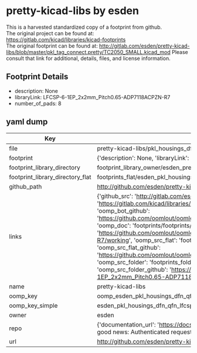 # pretty-kicad-libs by esden  
This is a harvested standardized copy of a footprint from github.  
The original project can be found at:  
https://gitlab.com/kicad/libraries/kicad-footprints  
The original footprint can be found at:
http://gitlab.com/esden/pretty-kicad-libs/blob/master/pkl_tag_connect.pretty/TC2050_SMALL.kicad_mod
Please consult that link for additional, details, files, and license information.  
## Footprint Details
* description: None  
* libraryLink: LFCSP-6-1EP_2x2mm_Pitch0.65-ADP7118ACPZN-R7  
* number_of_pads: 8  
## yaml dump  
| Key | Value |  
| --- | --- |  
| file | pretty-kicad-libs/pkl_housings_dfn_qfn.pretty/LFCSP-6-1EP_2x2mm_Pitch0.65-ADP7118ACPZN-R7.kicad_mod |  
| footprint | {'description': None, 'libraryLink': 'LFCSP-6-1EP_2x2mm_Pitch0.65-ADP7118ACPZN-R7', 'number_of_pads': 8} |  
| footprint_library_directory | footprint_library_owner/esden_pretty-kicad-libs |  
| footprint_library_directory_flat | footprints_flat/esden_pkl_housings_dfn_qfn_lfcsp_6_1ep_2x2mm_pitch0_65_adp7118acpzn_r7/working |  
| github_path | http://github.com/esden/pretty-kicad-libs/blob/master/pkl_housings_dfn_qfn.pretty/LFCSP-6-1EP_2x2mm_Pitch0.65-ADP7118ACPZN-R7.kicad_mod |  
| links | {'github_src': 'http://gitlab.com/esden/pretty-kicad-libs/blob/master/pkl_tag_connect.pretty/TC2050_SMALL.kicad_mod', 'github_src_repo': 'https://gitlab.com/kicad/libraries/kicad-footprints', 'oomp_bot': 'footprints/esden_pkl_housings_dfn_qfn_lfcsp_6_1ep_2x2mm_pitch0_65_adp7118acpzn_r7/working', 'oomp_bot_github': 'https://github.com/oomlout/oomlout_oomp_footprint_bot/tree/main/footprints/esden_pkl_housings_dfn_qfn_lfcsp_6_1ep_2x2mm_pitch0_65_adp7118acpzn_r7/working', 'oomp_doc': 'footprints/footprints/esden/pkl_housings_dfn_qfn/LFCSP-6-1EP_2x2mm_Pitch0.65-ADP7118ACPZN-R7/working/', 'oomp_doc_github': 'https://github.com/oomlout/oomlout_oomp_footprint_doc/tree/main/footprints/footprints/esden/pkl_housings_dfn_qfn/LFCSP-6-1EP_2x2mm_Pitch0.65-ADP7118ACPZN-R7/working', 'oomp_src_flat': 'footprints_flat/footprints_flat/esden_pkl_housings_dfn_qfn_lfcsp_6_1ep_2x2mm_pitch0_65_adp7118acpzn_r7/working', 'oomp_src_flat_github': 'https://github.com/oomlout/oomlout_oomp_footprint_src/tree/main/footprints_flat/esden_pkl_housings_dfn_qfn_lfcsp_6_1ep_2x2mm_pitch0_65_adp7118acpzn_r7/working', 'oomp_src_folder': 'footprints_folder/footprints_folder/esden/pkl_housings_dfn_qfn/LFCSP-6-1EP_2x2mm_Pitch0.65-ADP7118ACPZN-R7/working', 'oomp_src_folder_github': 'https://github.com/oomlout/oomlout_oomp_footprint_src/tree/main/footprints_folder/esden/pkl_housings_dfn_qfn/LFCSP-6-1EP_2x2mm_Pitch0.65-ADP7118ACPZN-R7/working'} |  
| name | pretty-kicad-libs |  
| oomp_key | oomp_esden_pkl_housings_dfn_qfn_lfcsp_6_1ep_2x2mm_pitch0_65_adp7118acpzn_r7 |  
| oomp_key_simple | esden_pkl_housings_dfn_qfn_lfcsp_6_1ep_2x2mm_pitch0_65_adp7118acpzn_r7 |  
| owner | esden |  
| repo | {'documentation_url': 'https://docs.github.com/rest/overview/resources-in-the-rest-api#rate-limiting', 'message': "API rate limit exceeded for 84.66.173.59. (But here's the good news: Authenticated requests get a higher rate limit. Check out the documentation for more details.)"} |  
| url | http://github.com/esden/pretty-kicad-libs |  

